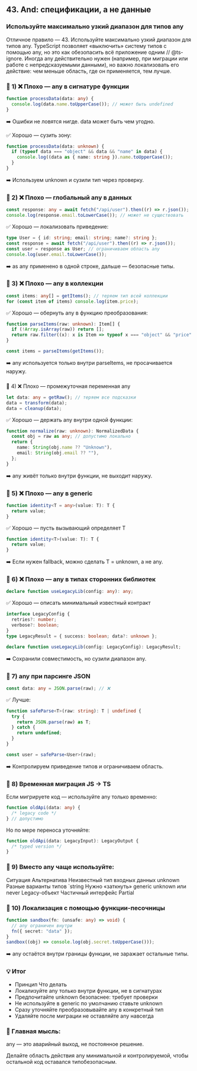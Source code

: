 ## 43. And: спецификации, а не данные

### Используйте максимально узкий диапазон для типов any

Отличное правило — 43. Используйте максимально узкий диапазон для типов any.
TypeScript позволяет «выключить» систему типов с помощью any, но это как обезопасить всё приложение одним // @ts-ignore. Иногда any действительно нужен (например, при миграции или работе с непредсказуемыми данными),
но важно локализовать его действие: чем меньше область, где он применяется, тем лучше.

### 🔹 1) ❌ Плохо — any в сигнатуре функции

```ts
function processData(data: any) {
  console.log(data.name.toUpperCase()); // может быть undefined
}
```

➡️ Ошибки не ловятся нигде. data может быть чем угодно.

✅ Хорошо — сузить зону:

```ts
function processData(data: unknown) {
  if (typeof data === "object" && data && "name" in data) {
    console.log((data as { name: string }).name.toUpperCase());
  }
}
```

➡️ Используем unknown и сузили тип через проверку.

### 🔹 2) ❌ Плохо — глобальный any в данных

```ts
const response: any = await fetch("/api/user").then((r) => r.json());
console.log(response.email.toLowerCase()); // может не существовать
```

✅ Хорошо — локализовать приведение:

```ts
type User = { id: string; email: string; name?: string };
const response = await fetch("/api/user").then((r) => r.json());
const user = response as User; // ограничиваем область any
console.log(user.email.toLowerCase());
```

➡️ as any применено в одной строке, дальше — безопасные типы.

### 🔹 3) ❌ Плохо — any в коллекции

```ts
const items: any[] = getItems(); // теряем тип всей коллекции
for (const item of items) console.log(item.price);
```

✅ Хорошо — обернуть any в функцию преобразования:

```ts
function parseItems(raw: unknown): Item[] {
  if (!Array.isArray(raw)) return [];
  return raw.filter((x): x is Item => typeof x === "object" && "price" in x);
}
```

```ts
const items = parseItems(getItems());
```

➡️ any используется только внутри parseItems, не просачивается наружу.

###

🔹 4) ❌ Плохо — промежуточная переменная any

```ts
let data: any = getRaw(); // теряем все подсказки
data = transform(data);
data = cleanup(data);
```

✅ Хорошо — держать any внутри одной функции:

```ts
function normalize(raw: unknown): NormalizedData {
  const obj = raw as any; // допустимо локально
  return {
    name: String(obj.name ?? "Unknown"),
    email: String(obj.email ?? ""),
  };
}
```

➡️ any живёт только внутри функции, не выходит наружу.

### 🔹 5) ❌ Плохо — any в generic

```ts
function identity<T = any>(value: T): T {
  return value;
}
```

✅ Хорошо — пусть вызывающий определяет T

```ts
function identity<T>(value: T): T {
  return value;
}
```

➡️ Если нужен fallback, можно сделать T = unknown, а не any.

### 🔹 6) ❌ Плохо — any в типах сторонних библиотек

```ts
declare function useLegacyLib(config: any): any;
```

✅ Хорошо — описать минимальный известный контракт

```ts
interface LegacyConfig {
  retries?: number;
  verbose?: boolean;
}
type LegacyResult = { success: boolean; data?: unknown };

declare function useLegacyLib(config: LegacyConfig): LegacyResult;
```

➡️ Сохранили совместимость, но сузили диапазон any.

### 🔹 7) any при парсинге JSON

```ts
const data: any = JSON.parse(raw); // ❌
```

✅ Лучше:

```ts
function safeParse<T>(raw: string): T | undefined {
  try {
    return JSON.parse(raw) as T;
  } catch {
    return undefined;
  }
}
```

```ts
const user = safeParse<User>(raw);
```

➡️ Контролируем приведение типов и ограничиваем область.

### 🔹 8) Временная миграция JS → TS

Если мигрируете код — используйте any только временно:

```ts
function oldApi(data: any) {
  /* legacy code */
} // допустимо
```

Но по мере переноса уточняйте:

```ts
function oldApi(data: LegacyInput): LegacyOutput {
  /* typed version */
}
```

### 🔹 9) Вместо any чаще используйте:

Ситуация Альтернатива
Неизвестный тип входных данных unknown
Разные варианты типов `string
Нужно «заткнуть» generic unknown или never
Legacy-объект Частичный интерфейс Partial<T>

### 🔹 10) Локализация с помощью функции-песочницы

```ts
function sandbox(fn: (unsafe: any) => void) {
  // any ограничен внутри
  fn({ secret: "data" });
}
sandbox((obj) => console.log(obj.secret.toUpperCase()));
```

➡️ any остаётся внутри границы функции, не заражает остальные типы.

### 💡 Итог

- Принцип Что делать
- Локализуйте any только внутри функции, не в сигнатурах
- Предпочитайте unknown безопаснее: требует проверки
- Не используйте в generic по умолчанию ставьте unknown
- Сразу уточняйте преобразовывайте any в конкретный тип
- Удаляйте после миграции не оставляйте any навсегда

### 🧩 Главная мысль:

any — это аварийный выход, не постоянное решение.

Делайте область действия any минимальной и контролируемой, чтобы остальной код оставался типобезопасным.
